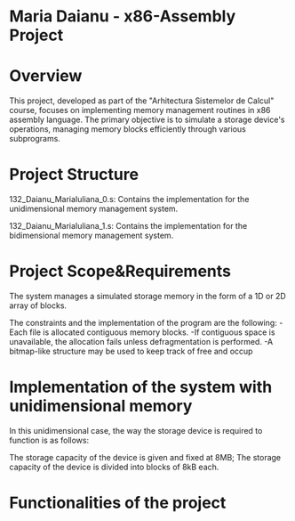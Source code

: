 # Maria Daianu - x86-Assembly Project
# Overview
This project, developed as part of the "Arhitectura Sistemelor de Calcul" course, focuses on implementing memory management routines in x86 assembly language. The primary objective is to simulate a storage device's operations, managing memory blocks efficiently through various subprograms.
# Project Structure

132_Daianu_MariaIuliana_0.s: Contains the implementation for the unidimensional memory management system.

132_Daianu_MariaIuliana_1.s: Contains the implementation for the bidimensional memory management system.

# Project Scope&Requirements

The system manages a simulated storage memory in the form of a 1D or 2D array of blocks. 

The constraints and the implementation of the program are the following:
	-Each file is allocated contiguous memory blocks.
	-If contiguous space is unavailable, the allocation fails unless defragmentation is performed.
	-A bitmap-like structure may be used to keep track of free and occup
# Implementation of the system with unidimensional memory

In this unidimensional case, the way the storage device is required to function is as follows:

The storage capacity of the device is given and fixed at 8MB;
The storage capacity of the device is divided into blocks of 8kB each.

# Functionalities of the project

